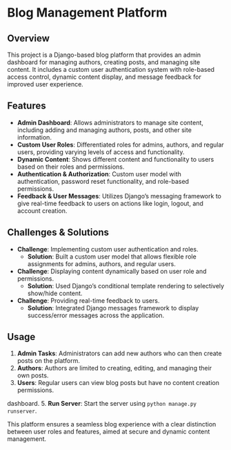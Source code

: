 
# Blog Management Platform

## Overview
This project is a Django-based blog platform that provides an admin dashboard for managing authors, creating posts, and managing site content. It includes a custom user authentication system with role-based access control, dynamic content display, and message feedback for improved user experience.

## Features
- **Admin Dashboard**: Allows administrators to manage site content, including adding and managing authors, posts, and other site information.
- **Custom User Roles**: Differentiated roles for admins, authors, and regular users, providing varying levels of access and functionality.
- **Dynamic Content**: Shows different content and functionality to users based on their roles and permissions.
- **Authentication & Authorization**: Custom user model with authentication, password reset functionality, and role-based permissions.
- **Feedback & User Messages**: Utilizes Django’s messaging framework to give real-time feedback to users on actions like login, logout, and account creation.

## Challenges & Solutions
- **Challenge**: Implementing custom user authentication and roles.
  - **Solution**: Built a custom user model that allows flexible role assignments for admins, authors, and regular users.
- **Challenge**: Displaying content dynamically based on user role and permissions.
  - **Solution**: Used Django’s conditional template rendering to selectively show/hide content.
- **Challenge**: Providing real-time feedback to users.
  - **Solution**: Integrated Django messages framework to display success/error messages across the application.

## Usage
1. **Admin Tasks**: Administrators can add new authors who can then create posts on the platform.
2. **Authors**: Authors are limited to creating, editing, and managing their own posts.
3. **Users**: Regular users can view blog posts but have no content creation permissions.

dashboard.
5. **Run Server**: Start the server using `python manage.py runserver`.

This platform ensures a seamless blog experience with a clear distinction between user roles and features, aimed at secure and dynamic content management.

